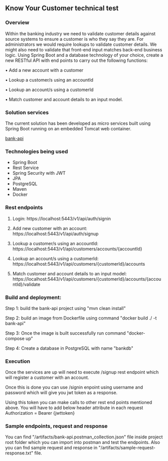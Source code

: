 ## Know Your Customer technical test

### Overview
Within the banking industry we need to validate customer details against source systems to ensure a
customer is who they say they are. For administrators we would require lookups to validate
customer details. We might also need to validate that front-end input matches back-end business
logic.
Using Spring Boot and a database technology of your choice, create a new RESTful API with end
points to carry out the following functions:

• Add a new account with a customer

• Lookup a customer/s using an accountId

• Lookup an account/s using a customerId

• Match customer and account details to an input model. 




### Solution services

The current solution has been developed as micro services built using Spring Boot running on an embedded Tomcat web container.

[bank-api](https://localhost:8443/v1/api/)

### Technologies being used

- Spring Boot
- Rest Service
- Spring Security with JWT
- JPA
- PostgreSQL
- Maven
- Docker

### Rest endpoints 
1) Login:
https://localhost:5443/v1/api/auth/signin

2) Add new customer with an account:
https://localhost:5443/v1/api/auth/signup

3) Lookup a customer/s using an accountId:
https://localhost:5443/v1/api/customers/accounts/{accountId}

4) Lookup an account/s using a customerId:
https://localhost:5443/v1/api/customers/{customerId}/accounts

5) Match customer and account details to an input model:
https://localhost:5443/v1/api/customers/{customerId}/accounts/{accountId}/validate



### Build and deployment:
Step 1: build the bank-api project using "mvn clean install"

Step 2: build an image from Dockerfile using command "docker build ./ -t bank-api"

Step 3: Once the image is built successfully run command "docker-compose up" 

Step 4: Create a database in PostgreSQL with name "bankdb"



### Execution
Once the services are up will need to execute /signup rest endpoint which will register a customer with an account.

Once this is done you can use /signin enpoint using username and password which will give you jwt token as a response.

Using this token you can make calls to other rest end points mentioned above.
You will have to add below header attribute in each request 
Authorization = Bearer {jwttoken}




### Sample endpoints, request and response
You can find "/artifacts/bank-api.postman_collection.json" file inside project root folder which you can import into postman and test the endpoints.
Also you can fnd sample request and response in "/artifacts/sample-request-response.txt" file.


